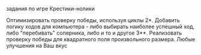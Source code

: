 задания по игре Крестики-нолики

Оптимизировать проверку победы, используя циклы 2*. Добавить логику ходов для компьютера - либо выбирать наиболее успешный ход, либо "перебивать" соперника, либо и то и другое 3**. Реализовать проверку победы для квадратного поля произвольного размера.
Любые улучшения на Ваш вкус
